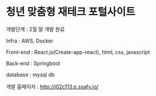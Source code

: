 # 청년 맞춤형 재테크 포털사이트

개발단계 : 2월 말 개발 완료

Infra : AWS, Docker


Front-end : React.js(Create-app-react), html, css, javascript


Back-end : Springboot

   
database : mysql db


개발 홈페이지 : http://i02c113.p.ssafy.io/
